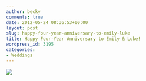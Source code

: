 ```yaml
---
author: becky
comments: true
date: 2012-05-24 08:36:53+00:00
layout: post
slug: happy-four-year-anniversary-to-emily-luke
title: Happy Four-Year Anniversary to Emily & Luke!
wordpress_id: 3195
categories:
- Weddings
---
```


[![](http://www.beckyjenson.com/wp-content/uploads/2012/03/blog-May08-0001.jpg)](http://www.beckyjenson.com/wp-content/uploads/2012/03/blog-May08-0001.jpg)
